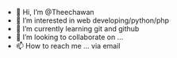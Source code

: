 - 👋 Hi, I’m @Theechawan
- 👀 I’m interested in web developing/python/php
- 🌱 I’m currently learning git and github
- 💞️ I’m looking to collaborate on ...
- 📫 How to reach me ... via email

<!---
Theechawan/Theechawan is a ✨ special ✨ repository because its `README.md` (this file) appears on your GitHub profile.
You can click the Preview link to take a look at your changes.
--->
